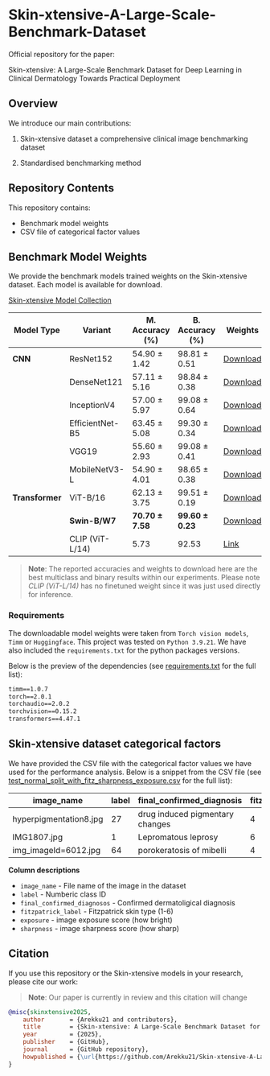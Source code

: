 # Skin-xtensive-A-Large-Scale-Benchmark-Dataset

Official repository for the paper:

Skin-xtensive: A Large-Scale Benchmark Dataset for Deep Learning in Clinical Dermatology Towards Practical Deployment


## Overview

We introduce our main contributions:

1) Skin-xtensive dataset a comprehensive clinical image benchmarking dataset

2) Standardised benchmarking method


## Repository Contents
This repository contains:
- Benchmark model weights
- CSV file of categorical factor values

## Benchmark Model Weights

We provide the benchmark models trained weights on the Skin-xtensive dataset. Each model is available for download.

[Skin-xtensive Model Collection](https://huggingface.co/collections/Arekku21/skin-xtensive-a-large-scale-benchmark-dataset-68cd8f2a903a72b3af320a60)


| Model Type| Variant | M. Accuracy (%) | B. Accuracy (%) | Weights |
|------------|------------|------------|------------|------------|
| **CNN**      | ResNet152      | 54.90 ± 1.42 | 98.81 ± 0.51 |[Download](https://huggingface.co/Arekku21/skinxtensive-resnet152) |
|              | DenseNet121    | 57.11 ± 5.16 | 98.84 ± 0.38| [Download](https://huggingface.co/Arekku21/skinxtensive-densenet121)|
|              | InceptionV4    | 57.00 ± 5.97 | 99.08 ± 0.64 | [Download](https://huggingface.co/Arekku21/skinxtensive-inceptionv4)|
|              | EfficientNet-B5| 63.45 ± 5.08| 99.30 ± 0.34| [Download](https://huggingface.co/Arekku21/skinxtensive-efficientnetB5)|
|              | VGG19          | 55.60 ± 2.93| 99.08 ± 0.41 | [Download](https://huggingface.co/Arekku21/skinxtensive-vgg19)|
|              | MobileNetV3-L  | 54.90 ± 4.01 | 98.65 ± 0.38 | [Download](https://huggingface.co/Arekku21/skinxtensive-mobilenetv3)|
| **Transformer** | ViT-B/16   | 62.13 ± 3.75 | 99.51 ± 0.19 | [Download](https://huggingface.co/Arekku21/skinxtensive-vitb16)|
|              | **Swin-B/W7**| **70.70 ± 7.58** | **99.60 ± 0.23**| [Download](https://huggingface.co/Arekku21/skinxtensive-swinbw7)|
|              | CLIP (ViT-L/14)| 5.73 | 92.53| [Link](https://huggingface.co/openai/clip-vit-large-patch14)|

> **Note**: The reported accuracies and weights to download here are the best multiclass and binary results within our experiments. Please note *CLIP (ViT-L/14)* has no finetuned weight since it was just used directly for inference.


### Requirements

The downloadable model weights were taken from `Torch vision models`, `Timm` or `Huggingface`. This project was tested on `Python 3.9.21`. We have also included the `requirements.txt` for the python packages versions. 
 
Below is the preview of the dependencies (see [requirements.txt](requirements.txt) for the full list):

```txt
timm==1.0.7
torch==2.0.1
torchaudio==2.0.2
torchvision==0.15.2
transformers==4.47.1

```
## Skin-xtensive dataset categorical factors

We have provided the CSV file with the categorical factor values we have used for the performance analysis. Below is a snippet from the CSV file (see [test_normal_split_with_fitz_sharpness_exposure.csv](test_normal_split_with_fitz_sharpness_exposure.csv) for the full list):

| image_name| label | final_confirmed_diagnosis | fitzpatrick_label| exposure| sharpness|
|------------|------------|------------|------------|------------|------------|
|hyperpigmentation8.jpg| 27 | drug induced pigmentary changes | 4 |172.74018072289158| 8478.191137|
|IMG1807.jpg| 1 | Lepromatous leprosy | 6 |145.10880533854166| 72.41024805466334|
|img_imageId=6012.jpg| 64 | porokeratosis of mibelli | 4 |162.29630528824933| 1475.5468036193238|

**Column descriptions**
 - `image_name` - File name of the image in the dataset
 - `label` - Numberic class ID 
 - `final_confirmed_diagnosos` -  Confirmed dermatoligical diagnosis 
 - `fitzpatrick_label` -  Fitzpatrick skin type (1-6)
 - `exposure` -  image exposure score (how bright)
 - `sharpness` - image sharpness score (how sharp)


 ## Citation

 If you use this repository or the Skin-xtensive models in your research, please cite our work: 
 
> **Note**: Our paper is currently in review and this citation will change

```bibtex
@misc{skinxtensive2025,
    author       = {Arekku21 and contributors},
    title        = {Skin-xtensive: A Large-Scale Benchmark Dataset for Deep Learning in Clinical Dermatology Towards Practical Deployment},
    year         = {2025},
    publisher    = {GitHub},
    journal      = {GitHub repository},
    howpublished = {\url{https://github.com/Arekku21/Skin-xtensive-A-Large-Scale-Benchmark-Dataset}},
}
```


